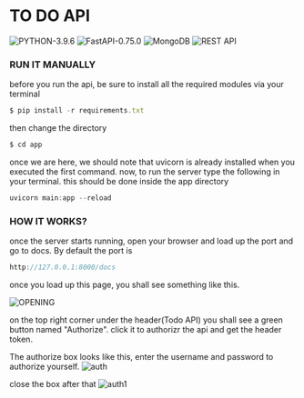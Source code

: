 # TO DO API
![PYTHON-3.9.6](https://img.shields.io/badge/PYTHON-3.9.6-blue)
![FastAPI-0.75.0](https://img.shields.io/badge/FastAPI-0.75.0-brightgreen)
![MongoDB](https://img.shields.io/badge/MongoDB-orange)
![REST API](https://img.shields.io/badge/RESTful-API-yellow)


### RUN IT MANUALLY
before you run the api, be sure to install all the required modules via your terminal

```jsx
$ pip install -r requirements.txt
```

then change the directory

```jsx
$ cd app
```

once we are here, we should note that uvicorn is already installed when you executed the first command.
now, to run the server type the following in your terminal. this should be done inside the app directory

```jsx
uvicorn main:app --reload
```
### HOW IT WORKS?

once the server starts running, open your browser and load up the port and go to docs. By default the port is

```jsx
http://127.0.0.1:8000/docs
```
once you load up this page, you shall see something like this.

![OPENING](https://lh3.googleusercontent.com/uQ77nriPIWOIS84B3bjqSbH1rcHwhzMO12QPyRICw1o8Olf0TahN_vQfaNUdeS6x_DxDQHPTabXy2BjEE046UHBQY8XpSLaccCCwKpNTV5YOVZURCCRVL1cFAalNsLoN7UHzCvGrGQ=w2400)

on the top right corner under the header(Todo API) you shall see a green button named "Authorize". click it to authorizr the api and get the header token.

The authorize box looks like this, enter the username and password to authorize yourself.
![auth](https://lh3.googleusercontent.com/dUL1X73LIFzU7Orl4rF68C5Sl8CuUyns4ydr5KshYZ9eDPrjQC2KI87lx1CvjIsLNCDWnl4ke_7VQDs7CHL6BVlpPBsj-XBDSeo066hIk8k0va9Fe-fLjCDlhZQYZfLLeQFS1i6dCQ=w2400)

close the box after that
![auth1](https://lh3.googleusercontent.com/TgsYmvpEQXmUcTr7OV-_CiZpfn-SvSIcqJDAczd0LUjwnRLiH9askP7ESbwabNKe-M97I4GF2pPcl4YecvP5UQrxAnWbm5crhyQ6q8UQwukJQUWWVp-n0cA-1uBbek2qsK6a7KxYDA=w2400)
